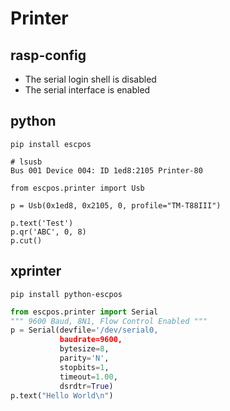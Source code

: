 # Printer

## rasp-config

- The serial login shell is disabled
- The serial interface is enabled

## python

```
pip install escpos
```

```
# lsusb
Bus 001 Device 004: ID 1ed8:2105 Printer-80
```

```
from escpos.printer import Usb

p = Usb(0x1ed8, 0x2105, 0, profile="TM-T88III")

p.text('Test')
p.qr('ABC', 0, 8)
p.cut()
```

## xprinter

```
pip install python-escpos
```

```python
from escpos.printer import Serial
""" 9600 Baud, 8N1, Flow Control Enabled """
p = Serial(devfile='/dev/serial0,
           baudrate=9600,
           bytesize=8,
           parity='N',
           stopbits=1,
           timeout=1.00,
           dsrdtr=True)
p.text("Hello World\n")
```
